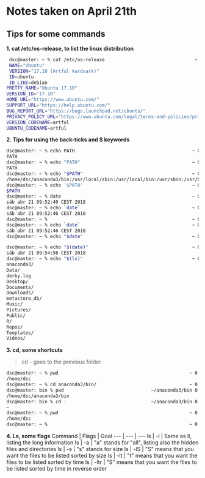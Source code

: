 # Notes taken on April 21th

## Tips for some commands 

**1. cat /etc/os-release, to list the linux distribution**

```bash
 dsc@master: ~ % cat /etc/os-release                                 ~ 0 9:33:53
 NAME="Ubuntu"
 VERSION="17.10 (Artful Aardvark)"
 ID=ubuntu
 ID_LIKE=debian
PRETTY_NAME="Ubuntu 17.10"
VERSION_ID="17.10"
HOME_URL="https://www.ubuntu.com/"
SUPPORT_URL="https://help.ubuntu.com/"
BUG_REPORT_URL="https://bugs.launchpad.net/ubuntu/"
PRIVACY_POLICY_URL="https://www.ubuntu.com/legal/terms-and-policies/privacy-policy"
VERSION_CODENAME=artful
UBUNTU_CODENAME=artful
```

**2. Tips for using the back-ticks and $ keywords**
```bash
dsc@master: ~ % echo PATH                                           ~ 0 9:52:09
PATH
dsc@master: ~ % echo "PATH"                                         ~ 0 9:52:14
PATH
dsc@master: ~ % echo "$PATH"                                        ~ 0 9:52:19
/home/dsc/anaconda3/bin:/usr/local/sbin:/usr/local/bin:/usr/sbin:/usr/bin:/sbin:/bin:/usr/games:/usr/local/games:/snap/bin:/usr/local/bin/popcorntime:/opt/go/bin:/usr/local/spark/bin
dsc@master: ~ % echo '$PATH'                                        ~ 0 9:52:23
$PATH
dsc@master: ~ % date                                                ~ 0 9:52:31
sáb abr 21 09:52:40 CEST 2018
dsc@master: ~ % echo `date`                                         ~ 0 9:52:40
sáb abr 21 09:52:46 CEST 2018
dsc@master: ~ %                                                     ~ 0 9:52:46
dsc@master: ~ % echo `date`                                         ~ 0 9:52:40
sáb abr 21 09:52:46 CEST 2018
dsc@master: ~ % echo "$date"                                        ~ 0 9:52:46

dsc@master: ~ % echo "$(date)"                                      ~ 0 9:54:48
sáb abr 21 09:54:56 CEST 2018
dsc@master: ~ % echo "$(ls)"                                        ~ 0 9:54:56
anaconda3/
Data/
derby.log
Desktop/
Documents/
Downloads/
metastore_db/
Music/
Pictures/
Public/
R/
Repos/
Templates/
Videos/

```

**3. cd, some shortcuts**
> cd - goes to the previous folder
``` bash
dsc@master: ~ % pwd                                                ~ 0 10:00:35
/home/dsc
dsc@master: ~ % cd anaconda3/bin/                                  ~ 0 10:00:39
dsc@master: bin % pwd                                ~/anaconda3/bin 0 10:00:54
/home/dsc/anaconda3/bin
dsc@master: bin % cd -                               ~/anaconda3/bin 0 10:00:56
~
dsc@master: ~ % pwd                                                ~ 0 10:00:58
/home/dsc
dsc@master: ~ %                                                    ~ 0 10:01:01

```

**4. Ls, some flags**
Command | Flags | Goal
--- | --- | ---
ls | -l | Same as ll, listing the long information
ls | -a | "a" stands for "all", listing also the hidden files and directories
ls | -s | "s" stands for size
ls | -lS | "S" means that you want the files to be listed sorted by size
ls | -lt | "t" means that you want the files to be listed sorted by time
ls | -ltr | "S" means that you want the files to be listed sorted by time in reverse order


